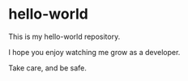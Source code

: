 # hello-world
This is my hello-world repository.

I hope you enjoy watching me grow as a developer.

Take care, and be safe.
